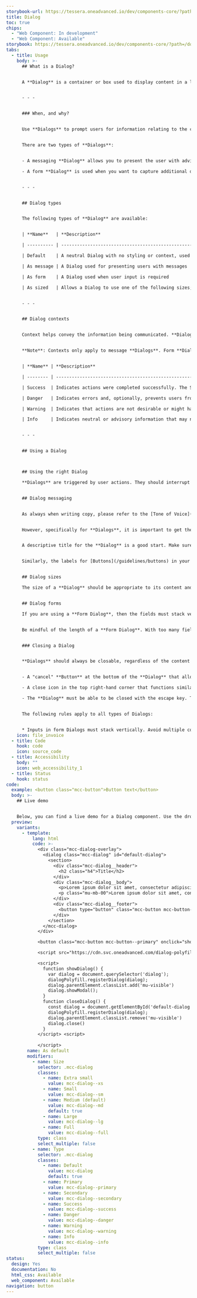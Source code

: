 ```yaml
---
storybook-url: https://tessera.oneadvanced.io/dev/components-core/?path=/docs/html-button--as-default
title: Dialog
toc: true
chips:
  - "Web Component: In development"
  - "Web Component: Available"
storybook: https://tessera.oneadvanced.io/dev/components-core/?path=/docs/custom-elements-dialog--as-default
tabs:
  - title: Usage
    body: >-
      ## What is a Dialog?


      A **Dialog** is a container or box used to display content in a layer that sits above the main application. You can think of them like "pop-up" windows (but they're significantly less irritating!). They're normally used convey information to the user, or provide the opportunity for the user to perform an action in the middle of their workflow.


      - - -


      ### When, and why?


      Use **Dialogs** to prompt users for information relating to the current task, or to display messaging which helps them to make decisions about the current workflow. A **Dialog** is typically used when a particular action **has** to be performed and interrupts the user's workflow until its content has been reviewed, interacted with or dismissed.


      There are two types of **Dialogs**:


      - A messaging **Dialog** allows you to present the user with advisory information, warnings, or system critical information 

      - A form **Dialog** is used when you want to capture additional data using a collection of form inputs


      - - -


      ## Dialog types


      The following types of **Dialog** are available:


      | **Name**   | **Description**                                                                                          | **Behaviour**                          | **Example**              |

      | ---------- | -------------------------------------------------------------------------------------------------------- | -------------------------------------- | ------------------------ |

      | Default    | A neutral Dialog with no styling or context, used as a simple container for content, e.g. images & videos | Persists. Can be dismissed or actioned | Showing a video tutorial |

      | As message | A Dialog used for presenting users with messages                                                         | Persists. Can be dismissed or actioned | Warning a user about an action they are about to take  |

      | As form    | A Dialog used when user input is required                                                                | Persists. Can be dismissed or actioned | Creating a new record |

      | As sized   | Allows a Dialog to use one of the following sizes; Extra small, Small, Medium, Large, and Full-screen    |                                        |                          |


      - - -


      ## Dialog contexts


      Context helps convey the information being communicated. **Dialog** contexts correspond to a colour to provide a consistent experience for users. For more information, refer to the [Colours](/guidelines/colours) guidelines.


      **Note**: Contexts only apply to message **Dialogs**. Form **Dialogs** do not have a context and are styled differently.


      | **Name** | **Description**                                                                                                              | **Behaviour**                                                            | **Examples** |

      | -------- | ---------------------------------------------------------------------------------------------------------------------------- | ------------------------------------------------------------------------ | ------------ |

      | Success  | Indicates actions were completed successfully. The Success colour is green.                                                   | Does not require user interaction, but persists until the user dismisses |  The user finishes a work flow successfully            |

      | Danger   | Indicates errors and, optionally, prevents users from proceeding until the issue has been resolved. The Danger colour is red. | Always persists until the user dismisses or resolves the issue           |  The user inputs an invalid configuration for a record             |

      | Warning  | Indicates that actions are not desirable or might have unexpected results. The Warning colour is yellow.                      | Persists until the user dismisses or continues regardless                |  The user enters a record that will overwrite another non-critical record             |

      | Info     | Indicates neutral or advisory information that may not be related to the current action. The info colour is teal.             | Does not require user interaction, but persists until user dismisses     |  A dialog that gives a tip to the user about another related feature         |


      - - -


      ## Using a Dialog



      ## Using the right Dialog

      **Dialogs** are triggered by user actions. They should interrupt a user’s current task to grab their attention. The key to usage is to ensure that the correct type and context (if a message) of **Dialog** is used. For example, if you want to show an informational message use an **Info Dialog**, but if you want to present the user with a short form then use a **Form Dialog**. This will help users become familiar with the nature of the **Dialog** and understand what is being asked of them.


      ## Dialog messaging


      As always when writing copy, please refer to the [Tone of Voice](/guidelines/tone-of-voice) and [Style Guide](/guidelines/style-guide) sections when writing copy within a product.


      However, specifically for **Dialogs**, it is important to get the messaging absolutely correct. You are interrupting a user's workflow, and they need to quickly switch contexts. 


      A descriptive title for the **Dialog** is a good start. Make sure it's not too long, and gives a good overview of what the message is about. In the body text of the **Dialog**, be respectful of the user's time. Without sacrificing quality of copy and losing the gravity of the message, try and be as succinct as possible.


      Similarly, the labels for [Buttons](/guidelines/buttons) in your **Dialog** should be short and concise, ideally one or two words. Their function should be obvious and clear, and follow similar conventions to other **Buttons** in your product. **Buttons** should be clear in their use - for example, a **Button** should say "Save" instead of "OK" in a form **Dialog** that is creating a new record.


      ## Dialog sizes

      The size of a **Dialog** should be appropriate to its content and, where possible, they should be consistent wherever they are used. If the height or width means that the **Dialog** looks out of proportion, or the amount of inputs force a scroll bar, then consider a different approach. 


      ## Dialog forms

      If you are using a **Form Dialog**, then the fields must stack vertically to avoid making the **Dialog** too wide. You should avoid the use of columns entirely, as space will begin to feel cramped within the **Dialog**.


      Be mindful of the length of a **Form Dialog**. With too many fields, the user's flow may be completely interrupted and the user will completely lose their focus on the task they actually wanted to originally complete. If there are more than three or four fields in a **Form Dialog**, the form may be more suited to its own separate page.


      ### Closing a Dialog


      **Dialogs** should always be closable, regardless of the content inside. Each **Dialog** needs to include the following three methods of exit:


      - A "cancel" **Button** at the bottom of the **Dialog** that allows them to close the message or exit the process early. This **Button** does not necessarily need to be labelled "cancel", but it should follow the same conventions as similar buttons in the rest of your product.

      - A close icon in the top right-hand corner that functions similarly to the cancel **Button**.

      - The **Dialog** must be able to be closed with the escape key. This is crucial for users that are keyboard-only.


      The following rules apply to all types of Dialogs:


      * Inputs in form Dialogs must stack vertically. Avoid multiple columns
    icon: file_invoice
  - title: Code
    hook: code
    icon: source_code
  - title: Accessibility
    body: ""
    icon: web_accessibility_1
  - title: Status
    hook: status
code:
  example: <button class="mcc-button">Button text</button>
  body: >-
    ## Live demo


    Below, you can find a live demo for a Dialog component. Use the drop-down menus and radio buttons to view the different Dialog Types and Variants.
  preview:
    variants:
      - template:
          lang: html
          code: >-
            <div class="mcc-dialog-overlay">
              <dialog class="mcc-dialog" id="default-dialog">
                <section>
                  <div class="mcc-dialog__header">
                    <h2 class="h4">Title</h2>
                  </div>
                  <div class="mcc-dialog__body">
                    <p>Lorem ipsum dolor sit amet, consectetur adipiscing elit, sed do eiusmod tempor incididunt ut labore et dolore magna aliqua. Ut enim ad minim veniam, quis nostrud exercitation ullamco laboris nisi ut aliquip ex ea commodo consequat. </p>
                    <p class="mu-mb-00">Lorem ipsum dolor sit amet, consectetur adipiscing elit, sed do eiusmod tempor incididunt ut labore et dolore magna aliqua. Ut enim ad minim veniam, quis nostrud exercitation ullamco laboris nisi ut aliquip ex ea commodo consequat. </p>
                  </div>
                  <div class="mcc-dialog__footer">
                    <button type="button" class="mcc-button mcc-button--outline" onclick="closeDialog()">Close</button>
                  </div>
                </section>
              </mcc-dialog>
            </div>

            <button class="mcc-button mcc-button--primary" onclick="showDialog()">Show dialog</button>

            <script src="https://cdn.svc.oneadvanced.com/dialog-polyfill/0.5.6/dialog-polyfill.js" type="module"></script>

            <script>
              function showDialog() {
                var dialog = document.querySelector('dialog');
                dialogPolyfill.registerDialog(dialog);
                dialog.parentElement.classList.add('mu-visible')
                dialog.showModal();
              }
              function closeDialog() {
                const dialog = document.getElementById('default-dialog')
                dialogPolyfill.registerDialog(dialog);
                dialog.parentElement.classList.remove('mu-visible')
                dialog.close()
              }
            </script> <script>
              
            </script>
        name: As default
        modifiers:
          - name: Size
            selector: .mcc-dialog
            classes:
              - name: Extra small
                value: mcc-dialog--xs
              - name: Small
                value: mcc-dialog--sm
              - name: Medium (default)
                value: mcc-dialog--md
                default: true
              - name: Large
                value: mcc-dialog--lg
              - name: Full
                value: mcc-dialog--full
            type: class
            select_multiple: false
          - name: Type
            selector: .mcc-dialog
            classes:
              - name: Default
                value: mcc-dialog
                default: true
              - name: Primary
                value: mcc-dialog--primary
              - name: Secondary
                value: mcc-dialog--secondary
              - name: Success
                value: mcc-dialog--success
              - name: Danger
                value: mcc-dialog--danger
              - name: Warning
                value: mcc-dialog--warning
              - name: Info
                value: mcc-dialog--info
            type: class
            select_multiple: false
status:
  design: Yes
  documentation: No
  html_css: Available
  web_component: Available
navigation: button
---
```

